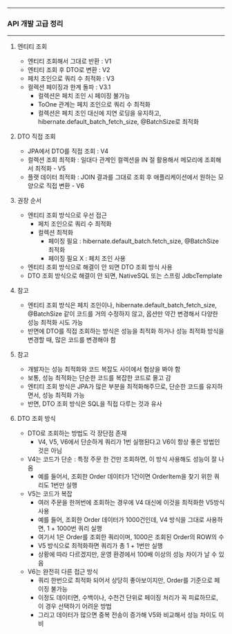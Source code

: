 -----
### API 개발 고급 정리
-----
1. 엔티티 조회
   - 엔티티 조회해서 그대로 반환 : V1
   - 엔티티 조회 후 DTO로 변환 : V2
   - 페치 조인으로 쿼리 수 최적화 : V3
   - 컬렉션 페이징과 한계 돌파 : V3.1
     + 컬렉션은 페치 조인 시 페이징 불가능
     + ToOne 관계는 페치 조인으로 쿼리 수 최적화
     + 컬렉션은 페치 조인 대신에 지연 로딩을 유지하고, hibernate.default_batch_fetch_size, @BatchSize로 최적화

2. DTO 직접 조회
   - JPA에서 DTO를 직접 조회 : V4
   - 컬렉션 조회 최적화 : 일대다 관계인 컬렉션을 IN 절 활용해서 메모리에 조회해서 최적화 - V5
   - 플랫 데이터 최적화 : JOIN 결과를 그대로 조회 후 애플리케이션에서 원하는 모양으로 직접 변환 - V6

3. 권장 순서
   - 엔티티 조회 방식으로 우선 접근
     + 페치 조인으로 쿼리 수 최적화
     + 컬렉션 최적화
       * 페이징 필요 : hibernate.default_batch.fetch_size, @BatchSize 최적화
       * 페이징 필요 X : 페치 조인 사용
   - 엔티티 조회 방식으로 해결이 안 되면 DTO 조회 방식 사용
   - DTO 조회 방식으로 해결이 안 되면, NativeSQL 또는 스프링 JdbcTemplate

4. 참고
   - 엔티티 조회 방식은 페치 조인이나, hibernate.default_batch_fetch_size, @BatchSize 같이 코드를 거의 수정하지 않고, 옵션만 약간 변경해서 다양한 성능 최적화 시도 가능
   - 반면에 DTO를 직접 조회하는 방식은 성능을 최적화 하거나 성능 최적화 방식을 변경할 때, 많은 코드를 변경해야 함

5. 참고
   - 개발자는 성능 최적화와 코드 복잡도 사이에서 협상을 봐야 함
   - 보통, 성능 최적화는 단순한 코드를 복잡한 코드로 몰고 감
   - 엔티티 조회 방식은 JPA가 많은 부분을 최적화해주므로, 단순한 코드를 유지하면서, 성능 최적화 가능
   - 반면, DTO 조회 방식은 SQL을 직접 다루는 것과 유사

6. DTO 조회 방식
   - DTO로 조회하는 방법도 각 장단점 존재
     + V4, V5, V6에서 단순하게 쿼리가 1번 실행된다고 V6이 항상 좋은 방법인 것은 아님
   - V4는 코드가 단순 : 특정 주문 한 건만 조회하면, 이 방식 사용해도 성능이 잘 나옴
     + 예를 들어서, 조회한 Order 데이터가 1건이면 OrderItem을 찾기 위한 쿼리도 1번만 실행
   - V5는 코드가 복잡
     + 여러 주문을 한꺼번에 조회하는 경우에 V4 대신에 이것을 최적화한 V5방식 사용
     + 예를 들어, 조회한 Order 데이터가 1000건인데, V4 방식을 그대로 사용하면, 1 + 1000번 쿼리 실행
     + 여기서 1은 Order를 조회한 쿼리이며, 1000은 조회된 Order의 ROW의 수
     + V5 방식으로 최적화하면 쿼리가 총 1 + 1번만 실행
     + 상황에 따라 다르겠지만, 운영 환경에서 100배 이상의 성능 차이가 날 수 있음
   - V6는 완전히 다른 접근 방식
     + 쿼리 한번으로 최적화 되어서 상당히 좋아보이지만, Order를 기준으로 페이징 불가능
     + 이정도 데이터면, 수백이나, 수천건 단위로 페이징 처리가 꼭 피료하므로, 이 경우 선택하기 어려운 방법
     + 그리고 데이터가 많으면 중복 전송이 증가해 V5와 비교해서 성능 차이도 미비
